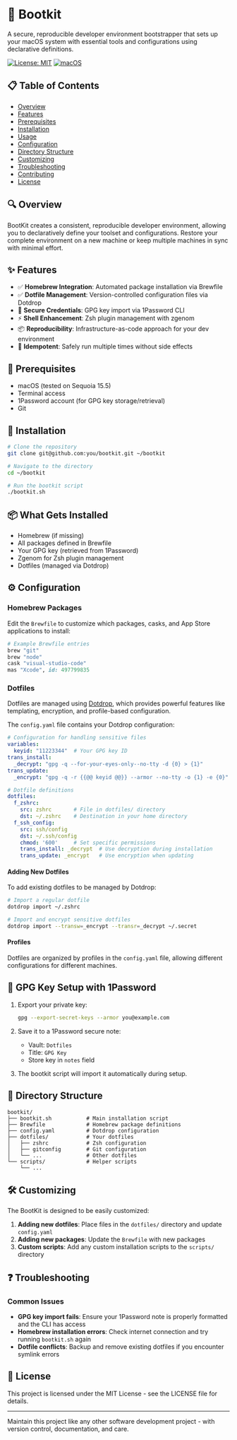 # 🧰 Bootkit

A secure, reproducible developer environment bootstrapper that sets up your macOS system with essential tools and configurations using declarative definitions.

[![License: MIT](https://img.shields.io/badge/License-MIT-blue.svg)](https://opensource.org/licenses/MIT)
[![macOS](https://img.shields.io/badge/platform-macOS-lightgrey)]()

## 📋 Table of Contents

- [Overview](#overview)
- [Features](#features)
- [Prerequisites](#prerequisites)
- [Installation](#installation)
- [Usage](#usage)
- [Configuration](#configuration)
- [Directory Structure](#directory-structure)
- [Customizing](#customizing)
- [Troubleshooting](#troubleshooting)
- [Contributing](#contributing)
- [License](#license)

## 🔍 Overview

BootKit creates a consistent, reproducible developer environment, allowing you to declaratively define your toolset and configurations. Restore your complete environment on a new machine or keep multiple machines in sync with minimal effort.

## ✨ Features

- ✅ **Homebrew Integration**: Automated package installation via Brewfile
- ✅ **Dotfile Management**: Version-controlled configuration files via Dotdrop
- 🔐 **Secure Credentials**: GPG key import via 1Password CLI
- ⚡ **Shell Enhancement**: Zsh plugin management with zgenom
- 📦 **Reproducibility**: Infrastructure-as-code approach for your dev environment
- 🔄 **Idempotent**: Safely run multiple times without side effects

## 🔧 Prerequisites

- macOS (tested on Sequoia 15.5)
- Terminal access
- 1Password account (for GPG key storage/retrieval)
- Git

## 🚀 Installation

```bash
# Clone the repository
git clone git@github.com:you/bootkit.git ~/bootkit

# Navigate to the directory
cd ~/bootkit

# Run the bootkit script
./bootkit.sh
```

## 📦 What Gets Installed

- Homebrew (if missing)
- All packages defined in Brewfile
- Your GPG key (retrieved from 1Password)
- Zgenom for Zsh plugin management
- Dotfiles (managed via Dotdrop)

## ⚙️ Configuration

### Homebrew Packages

Edit the `Brewfile` to customize which packages, casks, and App Store applications to install:

```ruby
# Example Brewfile entries
brew "git"
brew "node"
cask "visual-studio-code"
mas "Xcode", id: 497799835
```

### Dotfiles

Dotfiles are managed using [Dotdrop](https://github.com/deadc0de6/dotdrop), which provides powerful features like templating, encryption, and profile-based configuration.

The `config.yaml` file contains your Dotdrop configuration:

```yaml
# Configuration for handling sensitive files
variables:
  keyid: "11223344"  # Your GPG key ID
trans_install:
  _decrypt: "gpg -q --for-your-eyes-only--no-tty -d {0} > {1}"
trans_update:
  _encrypt: "gpg -q -r {{@@ keyid @@}} --armor --no-tty -o {1} -e {0}"

# Dotfile definitions
dotfiles:
  f_zshrc:
    src: zshrc       # File in dotfiles/ directory
    dst: ~/.zshrc    # Destination in your home directory
  f_ssh_config:
    src: ssh/config
    dst: ~/.ssh/config
    chmod: '600'     # Set specific permissions
    trans_install: _decrypt  # Use decryption during installation
    trans_update: _encrypt   # Use encryption when updating
```

#### Adding New Dotfiles

To add existing dotfiles to be managed by Dotdrop:

```bash
# Import a regular dotfile
dotdrop import ~/.zshrc

# Import and encrypt sensitive dotfiles
dotdrop import --transw=_encrypt --transr=_decrypt ~/.secret
```

#### Profiles

Dotfiles are organized by profiles in the `config.yaml` file, allowing different configurations for different machines.

## 🔐 GPG Key Setup with 1Password

1. Export your private key:
   ```bash
   gpg --export-secret-keys --armor you@example.com
   ```

2. Save it to a 1Password secure note:
   - Vault: `Dotfiles`
   - Title: `GPG Key`
   - Store key in `notes` field

3. The bootkit script will import it automatically during setup.

## 📂 Directory Structure

```
bootkit/
├── bootkit.sh           # Main installation script
├── Brewfile             # Homebrew package definitions
├── config.yaml          # Dotdrop configuration
├── dotfiles/            # Your dotfiles
│   ├── zshrc            # Zsh configuration
│   ├── gitconfig        # Git configuration
│   └── ...              # Other dotfiles
└── scripts/             # Helper scripts
    └── ...
```

## 🛠️ Customizing

The BootKit is designed to be easily customized:

1. **Adding new dotfiles**: Place files in the `dotfiles/` directory and update `config.yaml`
2. **Adding new packages**: Update the `Brewfile` with new packages
3. **Custom scripts**: Add any custom installation scripts to the `scripts/` directory

## ❓ Troubleshooting

### Common Issues

- **GPG key import fails**: Ensure your 1Password note is properly formatted and the CLI has access
- **Homebrew installation errors**: Check internet connection and try running `bootkit.sh` again
- **Dotfile conflicts**: Backup and remove existing dotfiles if you encounter symlink errors

## 📄 License

This project is licensed under the MIT License - see the LICENSE file for details.

---

Maintain this project like any other software development project - with version control, documentation, and care.

